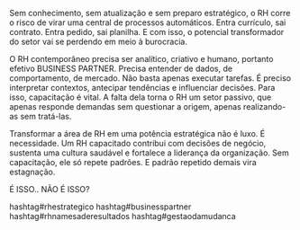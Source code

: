 Sem conhecimento, sem atualização e sem preparo estratégico, o RH corre o risco de virar uma central de processos automáticos. Entra currículo, sai contrato. Entra pedido, sai planilha. E com isso, o potencial transformador do setor vai se perdendo em meio à burocracia.

O RH contemporâneo precisa ser analítico, criativo e humano, portanto efetivo BUSINESS PARTNER. Precisa entender de dados, de comportamento, de mercado. Não basta apenas executar tarefas. É preciso interpretar contextos, antecipar tendências e influenciar decisões. Para isso, capacitação é vital. A falta dela torna o RH um setor passivo, que apenas responde demandas sem questionar a origem, apenas realizando-as sem tratá-las.

Transformar a área de RH em uma potência estratégica não é luxo. É necessidade. Um RH capacitado contribui com decisões de negócio, sustenta uma cultura saudável e fortalece a liderança da organização. Sem capacitação, ele só repete padrões. E padrão repetido demais vira estagnação.

É ISSO.. NÃO É ISSO?

hashtag#rhestrategico hashtag#businesspartner
hashtag#rhnamesaderesultados hashtag#gestaodamudanca

